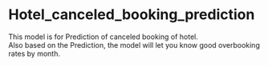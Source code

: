 # Hotel_canceled_booking_prediction
This model is for Prediction of canceled booking of hotel. <br>
Also based on the Prediction, the model will let you know good overbooking rates by month.
